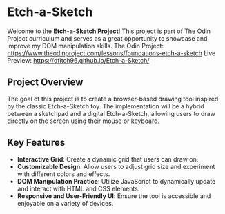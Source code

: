 # Etch-a-Sketch

Welcome to the __Etch-a-Sketch Project__! This project is part of The Odin Project curriculum and serves as a great opportunity to showcase and improve my DOM manipulation skills.
The Odin Project: https://www.theodinproject.com/lessons/foundations-etch-a-sketch
Live Preview: https://dfitch96.github.io/Etch-a-Sketch/

## Project Overview
The goal of this project is to create a browser-based drawing tool inspired by the classic Etch-a-Sketch toy. The implementation will be a hybrid between a sketchpad and a digital Etch-a-Sketch, allowing users to draw directly on the screen using their mouse or keyboard.

## Key Features
- **Interactive Grid**: Create a dynamic grid that users can draw on.
- **Customizable Design**: Allow users to adjust grid size and experiment with different colors and effects.
- **DOM Manipulation Practice**: Utilize JavaScript to dynamically update and interact with HTML and CSS elements.
- **Responsive and User-Friendly UI**: Ensure the tool is accessible and enjoyable on a variety of devices.
